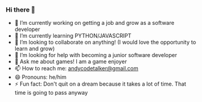 ### Hi there 👋

- 🔭 I’m currently working on getting a job and grow as a software developer
- 🌱 I’m currently learning PYTHON/JAVASCRIPT
- 👯 I’m looking to collaborate on anything! (I would love the opportunity to learn and grow)
- 🤔 I’m looking for help with becoming a junior software developer
- 💬 Ask me about games! I am a game enjoyer
- 📫 How to reach me: andycodetalker@gmail.com
- 😄 Pronouns: he/him
- ⚡ Fun fact: Don't quit on a dream because it takes a lot of time. That time is going to pass anyway

<!--
**AndyCodeTalker/AndyCodeTalker** is a ✨ _special_ ✨ repository because its `README.md` (this file) appears on your GitHub profile.

Here are some ideas to get you started:

- 🔭 I’m currently working on getting a job and grow as a software developer
- 🌱 I’m currently learning PYTHON/JAVASCRIPT
- 👯 I’m looking to collaborate on anything! (I would love the opportunity to learn and grow)
- 🤔 I’m looking for help with becoming a junior software developer
- 💬 Ask me about games! I am a game enjoyer
- 📫 How to reach me: andycodetalker@gmail.com
- 😄 Pronouns: he/him
- ⚡ Fun fact: Don't quit on a dream because it takes a lot of time. That time is going to pass anyway
-->
